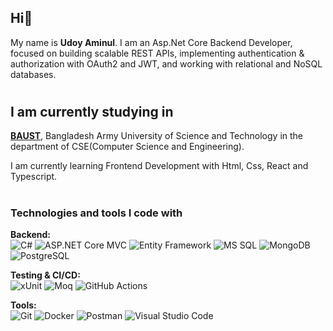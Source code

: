 ## Hi👋

My name is **Udoy Aminul**. I am an Asp.Net Core Backend Developer, focused on building scalable REST APIs, implementing authentication & authorization with OAuth2 and JWT, and working with relational and NoSQL databases.

<h1></h1>

## I am currently studying in
[**BAUST**](https://www.baust.edu.bd/), Bangladesh Army University of Science and Technology in the department of CSE(Computer Science and Engineering).

I am currently learning Frontend Development with Html, Css, React and Typescript.
<h1></h1>

<h3>Technologies and tools I code with</h3>
<p>
<!-- Backend -->
<p><strong>Backend:</strong><br/>
<img alt="C#" src="https://img.shields.io/badge/-C%23-68217A?style=flat-square&logo=csharp&logoColor=white" />
<img alt="ASP.NET Core MVC" src="https://img.shields.io/badge/-ASP.NET_Core_MVC-512BD4?style=flat-square&logo=.net&logoColor=white" />
<img alt="Entity Framework" src="https://img.shields.io/badge/-Entity_Framework-68217A?style=flat-square&logo=dotnet&logoColor=white" />
<img alt="MS SQL" src="https://img.shields.io/badge/-MS_SQL-CC2927?style=flat-square&logo=microsoft-sql-server&logoColor=white" />
<img alt="MongoDB" src="https://img.shields.io/badge/-MongoDB-13aa52?style=flat-square&logo=mongodb&logoColor=white" />
<img alt="PostgreSQL" src="https://img.shields.io/badge/-PostgreSQL-336791?style=flat-square&logo=postgresql&logoColor=white" />
</p>
<!-- Testing & CI/CD -->
<p><strong>Testing & CI/CD:</strong><br/>
  <img alt="xUnit" src="https://img.shields.io/badge/-xUnit-5C9FD3?style=flat-square&logo=xunit&logoColor=white" />
  <img alt="Moq" src="https://img.shields.io/badge/-Moq-FF0000?style=flat-square&logo=moq&logoColor=white" />
  <img alt="GitHub Actions" src="https://img.shields.io/badge/-GitHub_Actions-2088FF?style=flat-square&logo=github-actions&logoColor=white" />
</p>
<!-- Tools -->
<p><strong>Tools:</strong><br/>
  <img alt="Git" src="https://img.shields.io/badge/-Git-F05032?style=flat-square&logo=git&logoColor=white" />
  <img alt="Docker" src="https://img.shields.io/badge/-Docker-2496ED?style=flat-square&logo=docker&logoColor=white" />
  <img alt="Postman" src="https://img.shields.io/badge/-Postman-FF6C37?style=flat-square&logo=postman&logoColor=white" />
  <img alt="Visual Studio Code" src="https://img.shields.io/badge/-Visual_Studio_Code-007ACC?style=flat-square&logo=visual-studio-code&logoColor=white" />
</p>

</p>

<!--
**Uday-Aminul/Uday-Aminul** is a ✨ _special_ ✨ repository because its `README.md` (this file) appears on your GitHub profile.

Here are some ideas to get you started:

- 🔭 I’m currently working on ...
- 🌱 I’m currently learning ...
- 👯 I’m looking to collaborate on ...
- 🤔 I’m looking for help with ...
- 💬 Ask me about ...
- 📫 How to reach me: ...
- 😄 Pronouns: ...
- ⚡ Fun fact: ...
-->